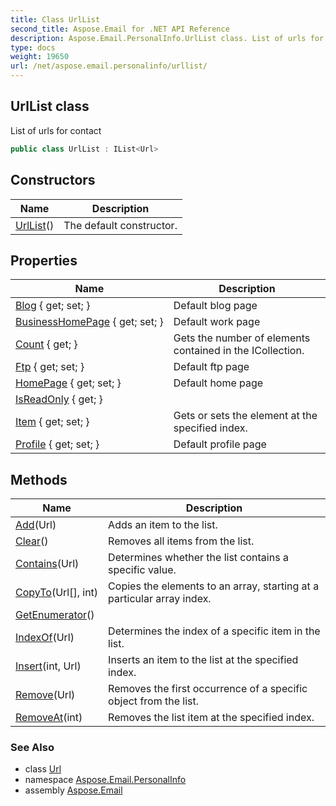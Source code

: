 ```yaml
---
title: Class UrlList
second_title: Aspose.Email for .NET API Reference
description: Aspose.Email.PersonalInfo.UrlList class. List of urls for contact
type: docs
weight: 19650
url: /net/aspose.email.personalinfo/urllist/
---
```

## UrlList class

List of urls for contact

```csharp
public class UrlList : IList<Url>
```

## Constructors

| Name | Description |
| --- | --- |
| [UrlList](urllist/)() | The default constructor. |

## Properties

| Name | Description |
| --- | --- |
| [Blog](../../aspose.email.personalinfo/urllist/blog/) { get; set; } | Default blog page |
| [BusinessHomePage](../../aspose.email.personalinfo/urllist/businesshomepage/) { get; set; } | Default work page |
| [Count](../../aspose.email.personalinfo/urllist/count/) { get; } | Gets the number of elements contained in the ICollection. |
| [Ftp](../../aspose.email.personalinfo/urllist/ftp/) { get; set; } | Default ftp page |
| [HomePage](../../aspose.email.personalinfo/urllist/homepage/) { get; set; } | Default home page |
| [IsReadOnly](../../aspose.email.personalinfo/urllist/isreadonly/) { get; } |  |
| [Item](../../aspose.email.personalinfo/urllist/item/) { get; set; } | Gets or sets the element at the specified index. |
| [Profile](../../aspose.email.personalinfo/urllist/profile/) { get; set; } | Default profile page |

## Methods

| Name | Description |
| --- | --- |
| [Add](../../aspose.email.personalinfo/urllist/add/)(Url) | Adds an item to the list. |
| [Clear](../../aspose.email.personalinfo/urllist/clear/)() | Removes all items from the list. |
| [Contains](../../aspose.email.personalinfo/urllist/contains/)(Url) | Determines whether the list contains a specific value. |
| [CopyTo](../../aspose.email.personalinfo/urllist/copyto/)(Url[], int) | Copies the elements to an array, starting at a particular array index. |
| [GetEnumerator](../../aspose.email.personalinfo/urllist/getenumerator/)() |  |
| [IndexOf](../../aspose.email.personalinfo/urllist/indexof/)(Url) | Determines the index of a specific item in the list. |
| [Insert](../../aspose.email.personalinfo/urllist/insert/)(int, Url) | Inserts an item to the list at the specified index. |
| [Remove](../../aspose.email.personalinfo/urllist/remove/)(Url) | Removes the first occurrence of a specific object from the list. |
| [RemoveAt](../../aspose.email.personalinfo/urllist/removeat/)(int) | Removes the list item at the specified index. |

### See Also

* class [Url](../url/)
* namespace [Aspose.Email.PersonalInfo](../../aspose.email.personalinfo/)
* assembly [Aspose.Email](../../)


